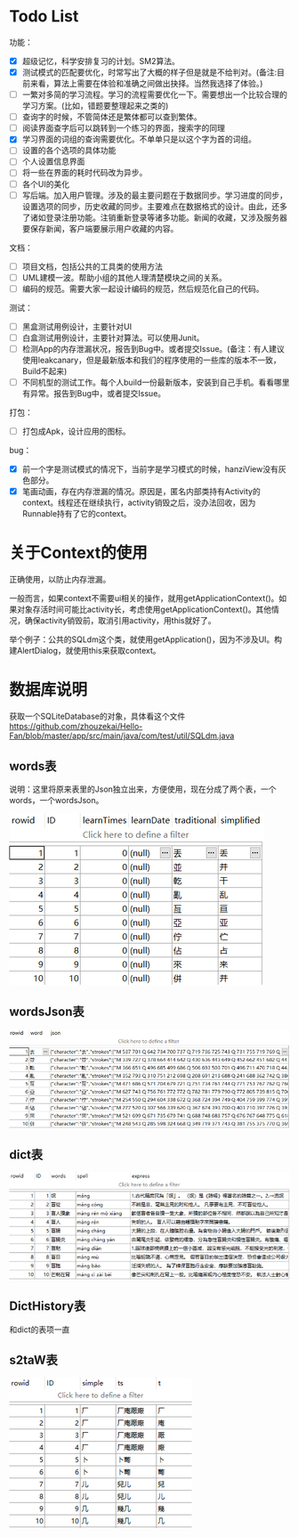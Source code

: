 # Todo List

功能：
- [x] 超级记忆，科学安排复习的计划。SM2算法。
- [x] 测试模式的匹配要优化，时常写出了大概的样子但是就是不给判对。(备注:目前来看，算法上需要在体验和准确之间做出抉择。当然我选择了体验。)
- [ ] 一繁对多简的学习流程。学习的流程需要优化一下。需要想出一个比较合理的学习方案。(比如，错题要整理起来之类的)
- [ ] 查询字的时候，不管简体还是繁体都可以查到繁体。
- [ ] 阅读界面查字后可以跳转到一个练习的界面，搜索字的同理
- [x] 学习界面的词组的查询需要优化。不单单只是以这个字为首的词组。
- [ ] 设置的各个选项的具体功能
- [ ] 个人设置信息界面
- [ ] 将一些在界面的耗时代码改为异步。
- [ ] 各个UI的美化
- [ ] 写后端。加入用户管理。涉及的最主要问题在于数据同步。学习进度的同步，设置选项的同步，历史收藏的同步。主要难点在数据格式的设计。由此，还多了诸如登录注册功能。注销重新登录等诸多功能。新闻的收藏，又涉及服务器要保存新闻，客户端要展示用户收藏的内容。

文档：
- [ ] 项目文档，包括公共的工具类的使用方法
- [ ] UML建模一波。帮助小组的其他人理清楚模块之间的关系。
- [ ] 编码的规范。需要大家一起设计编码的规范，然后规范化自己的代码。

测试：
- [ ] 黑盒测试用例设计，主要针对UI
- [ ] 白盒测试用例设计，主要针对算法。可以使用Junit。
- [ ] 检测App的内存泄漏状况，报告到Bug中。或者提交Issue。(备注：有人建议使用leakcanary，但是最新版本和我们的程序使用的一些库的版本不一致，Build不起来)
- [ ] 不同机型的测试工作。每个人build一份最新版本，安装到自己手机。看看哪里有异常。报告到Bug中，或者提交Issue。

打包：
- [ ] 打包成Apk，设计应用的图标。

bug：
- [x] 前一个字是测试模式的情况下，当前字是学习模式的时候，hanziView没有灰色部分。
- [x] 笔画动画，存在内存泄漏的情况。原因是，匿名内部类持有Activity的context。线程还在继续执行，activity销毁之后，没办法回收，因为Runnable持有了它的context。

# 关于Context的使用

正确使用，以防止内存泄漏。

一般而言，如果context不需要ui相关的操作，就用getApplicationContext()。如果对象存活时间可能比activity长，考虑使用getApplicationContext()。其他情况，确保activity销毁前，取消引用activity，用this就好了。

举个例子：公共的SQLdm这个类，就使用getApplication()，因为不涉及UI。构建AlertDialog，就使用this来获取context。

# 数据库说明

获取一个SQLiteDatabase的对象，具体看这个文件
https://github.com/zhouzekai/Hello-Fan/blob/master/app/src/main/java/com/test/util/SQLdm.java

## words表

说明：这里将原来表里的Json独立出来，方便使用，现在分成了两个表，一个words，一个wordsJson。

![](img/db_words.png)

## wordsJson表

![](img/db_wordsJson.png)

## dict表

![](img/db_dict.png)

## DictHistory表

和dict的表项一直

## s2taW表

![](img/db_s2aw.png)
